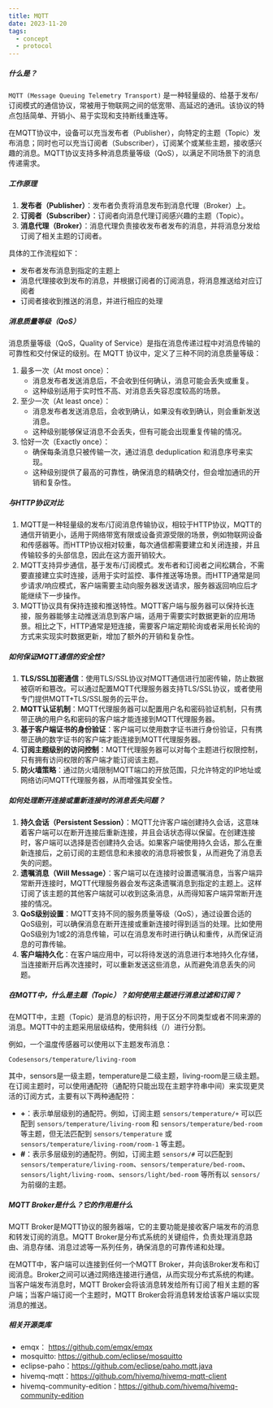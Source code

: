 ```yaml
---
title: MQTT
date: 2023-11-20
tags:
  - concept
  - protocol
---
```


##### 什么是？

`MQTT (Message Queuing Telemetry Transport)` 是一种轻量级的、给基于发布/订阅模式的通信协议，常被用于物联网之间的低宽带、高延迟的通讯。该协议的特点包括简单、开销小、易于实现和支持断线重连等。

在MQTT协议中，设备可以充当发布者（Publisher），向特定的主题（Topic）发布消息；同时也可以充当订阅者（Subscriber），订阅某个或某些主题，接收感兴趣的消息。MQTT协议支持多种消息质量等级（QoS），以满足不同场景下的消息传递需求。



##### 工作原理

1. **发布者（Publisher）**：发布者负责将消息发布到消息代理（Broker）上。
2. **订阅者（Subscriber）**：订阅者向消息代理订阅感兴趣的主题（Topic）。
3. **消息代理（Broker）**：消息代理负责接收发布者发布的消息，并将消息分发给订阅了相关主题的订阅者。

具体的工作流程如下：

* 发布者发布消息到指定的主题上
* 消息代理接收到发布的消息，并根据订阅者的订阅消息，将消息推送给对应订阅者
* 订阅者接收到推送的消息，并进行相应的处理



##### 消息质量等级（QoS）

消息质量等级（QoS，Quality of Service）是指在消息传递过程中对消息传输的可靠性和交付保证的级别。在 MQTT 协议中，定义了三种不同的消息质量等级：

1. 最多一次（At most once）：
    * 消息发布者发送消息后，不会收到任何确认，消息可能会丢失或重复。
    * 这种级别适用于实时性不高、对消息丢失容忍度较高的场景。
2. 至少一次（At least once）：
    * 消息发布者发送消息后，会收到确认，如果没有收到确认，则会重新发送消息。
    * 这种级别能够保证消息不会丢失，但有可能会出现重复传输的情况。
3. 恰好一次（Exactly once）：
    * 确保每条消息只被传输一次，通过消息 deduplication 和消息序号来实现。
    * 这种级别提供了最高的可靠性，确保消息的精确交付，但会增加通讯的开销和复杂性。



##### 与HTTP协议对比

1. MQTT是一种轻量级的发布/订阅消息传输协议，相较于HTTP协议，MQTT的通信开销更小，适用于网络带宽有限或设备资源受限的场景，例如物联网设备和传感器等。而HTTP协议相对较重，每次通信都需要建立和关闭连接，并且传输较多的头部信息，因此在这方面开销较大。
2. MQTT支持异步通信，基于发布/订阅模式。发布者和订阅者之间松耦合，不需要直接建立实时连接，适用于实时监控、事件推送等场景。而HTTP通常是同步请求/响应模式，客户端需要主动向服务器发送请求，服务器返回响应后才能继续下一步操作。
3. MQTT协议具有保持连接和推送特性。MQTT客户端与服务器可以保持长连接，服务器能够主动推送消息到客户端，适用于需要实时数据更新的应用场景。相比之下，HTTP通常是短连接，需要客户端定期轮询或者采用长轮询的方式来实现实时数据更新，增加了额外的开销和复杂性。



##### 如何保证MQTT通信的安全性?

1. **TLS/SSL加密通信**：使用TLS/SSL协议对MQTT通信进行加密传输，防止数据被窃听和篡改。可以通过配置MQTT代理服务器支持TLS/SSL协议，或者使用专门提供MQTT+TLS/SSL服务的云平台。
2. **MQTT认证机制**：MQTT代理服务器可以配置用户名和密码验证机制，只有携带正确的用户名和密码的客户端才能连接到MQTT代理服务器。
3. **基于客户端证书的身份验证**：客户端可以使用数字证书进行身份验证，只有携带正确的数字证书的客户端才能连接到MQTT代理服务器。
4. **订阅主题级别的访问控制**：MQTT代理服务器可以对每个主题进行权限控制，只有拥有访问权限的客户端才能订阅该主题。
5. **防火墙策略**：通过防火墙限制MQTT端口的开放范围，只允许特定的IP地址或网络访问MQTT代理服务器，从而增强其安全性。



##### 如何处理断开连接或重新连接时的消息丢失问题？

1. **持久会话（Persistent Session）**：MQTT允许客户端创建持久会话，这意味着客户端可以在断开连接后重新连接，并且会话状态得以保留。在创建连接时，客户端可以选择是否创建持久会话。如果客户端使用持久会话，那么在重新连接后，之前订阅的主题信息和未接收的消息将被恢复，从而避免了消息丢失的问题。
2. **遗嘱消息（Will Message）**：客户端可以在连接时设置遗嘱消息，当客户端异常断开连接时，MQTT代理服务器会发布这条遗嘱消息到指定的主题上。这样订阅了该主题的其他客户端就可以收到这条消息，从而得知客户端异常断开连接的情况。
3. **QoS级别设置**：MQTT支持不同的服务质量等级（QoS），通过设置合适的QoS级别，可以确保消息在断开连接或重新连接时得到适当的处理。比如使用QoS级别为1或2的消息传输，可以在消息发布时进行确认和重传，从而保证消息的可靠传输。
4. **客户端持久化**：在客户端应用中，可以将待发送的消息进行本地持久化存储，当连接断开后再次连接时，可以重新发送这些消息，从而避免消息丢失的问题。



##### 在MQTT中，什么是主题（Topic）？如何使用主题进行消息过滤和订阅？

在MQTT中，主题（Topic）是消息的标识符，用于区分不同类型或者不同来源的消息。MQTT中的主题采用层级结构，使用斜线（/）进行分割。

例如，一个温度传感器可以使用以下主题发布消息：

```
Codesensors/temperature/living-room
```

其中，sensors是一级主题，temperature是二级主题，living-room是三级主题。在订阅主题时，可以使用通配符（通配符只能出现在主题字符串中间）来实现更灵活的订阅方式，主要有以下两种通配符：

- **+**：表示单层级别的通配符。例如，订阅主题 `sensors/temperature/+` 可以匹配到 `sensors/temperature/living-room` 和 `sensors/temperature/bed-room` 等主题，但无法匹配到 `sensors/temperature` 或 `sensors/temperature/living-room/room-1` 等主题。
- **#**：表示多层级别的通配符。例如，订阅主题 `sensors/#` 可以匹配到 `sensors/temperature/living-room`、`sensors/temperature/bed-room`、`sensors/light/living-room`、`sensors/light/bed-room` 等所有以 `sensors/` 为前缀的主题。



##### MQTT Broker是什么？它的作用是什么

MQTT Broker是MQTT协议的服务器端，它的主要功能是接收客户端发布的消息和转发订阅的消息。MQTT Broker是分布式系统的关键组件，负责处理消息路由、消息存储、消息过滤等一系列任务，确保消息的可靠传递和处理。

在MQTT中，客户端可以连接到任何一个MQTT Broker，并向该Broker发布和订阅消息。Broker之间可以通过网络连接进行通信，从而实现分布式系统的构建。当客户端发布消息时，MQTT Broker会将该消息转发给所有订阅了相关主题的客户端；当客户端订阅一个主题时，MQTT Broker会将消息转发给该客户端以实现消息的推送。



##### 相关开源类库

* emqx： https://github.com/emqx/emqx
* mosquitto: https://github.com/eclipse/mosquitto
* eclipse-paho：https://github.com/eclipse/paho.mqtt.java
* hivemq-mqtt：https://github.com/hivemq/hivemq-mqtt-client
* hivemq-community-edition：https://github.com/hivemq/hivemq-community-edition 